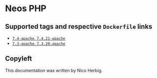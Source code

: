 # Neos PHP

## Supported tags and respective `Dockerfile` links

 * [`7.4-apache`, `7.4.21-apache`](https://github.com/nicoherbigio/docker-neos-php/blob/master/7.4/debian/apache/default/Dockerfile)
 * [`7.3-apache`, `7.3.29-apache`](https://github.com/nicoherbigio/docker-neos-php/blob/master/7.3/debian/apache/default/Dockerfile)

## Copyleft

This documentation was written by Nico Herbig.
